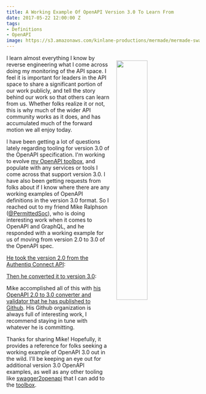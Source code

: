 ```yaml
---
title: A Working Example Of OpenAPI Version 3.0 To Learn From
date: 2017-05-22 12:00:00 Z
tags:
- Definitions
- OpenAPI
image: https://s3.amazonaws.com/kinlane-productions/mermade/mermade-swagger2openapi-logo.png
---
```


<p><img style="padding: 15px;" src="https://s3.amazonaws.com/kinlane-productions/mermade/mermade-swagger2openapi-logo.png" align="right" width="40%" /></p>I learn almost everything I know by reverse engineering what I come across doing my monitoring of the API space. I feel it is important for leaders in the API space to share a significant portion of our work publicly, and tell the story behind our work so that others can learn from us. Whether folks realize it or not, this is why much of the wider API community works as it does, and has accumulated much of the forward motion we all enjoy today.

I have been getting a lot of questions lately regarding tooling for version 3.0 of the OpenAPI specification. I'm working to evolve [my OpenAPI toolbox](http://openapi.toolbox.apievangelist.com/), and populate with any services or tools I come across that support version 3.0. I have also been getting requests from folks about if I know where there are any working examples of OpenAPI definitions in the version 3.0 format. So I reached out to my friend Mike Ralphson ([@PermittedSoc](https://twitter.com/PermittedSoc)), who is doing interesting work when it comes to OpenAPI and GraphQL, and he responded with a working example for us of moving from version 2.0 to 3.0 of the OpenAPI spec. 

[He took the version 2.0 from the Authentiq Connect API](https://raw.githubusercontent.com/AuthentiqID/authentiq-docs/master/docs/swagger/provider.yaml):

<script src="https://gist.github.com/kinlane/23df6a0f26b0e455d4eae265f47d8d77.js"></script>

[Then he converted it to version 3.0](https://github.com/Mermade/swagger2openapi/blob/master/schemas/openapi-3.json):

<script src="https://gist.github.com/kinlane/d2a3d905eae9fb60a52dd0e14b78412a.js"></script>

Mike accomplished all of this with [his OpenAPI 2.0 to 3.0 converter and validator that he has published to Github](https://github.com/mermade/swagger2openapi). His Github organization is always full of interesting work, I recommend staying in tune with whatever he is committing.

Thanks for sharing Mike! Hopefully, it provides a reference for folks seeking a working example of OpenAPI 3.0 out in the wild. I'll be keeping an eye out for additional version 3.0 OpenAPI examples, as well as any other tooling like [swagger2openapi](https://github.com/mermade/swagger2openapi) that I can add to the [toolbox](http://openapi.toolbox.apievangelist.com/). 